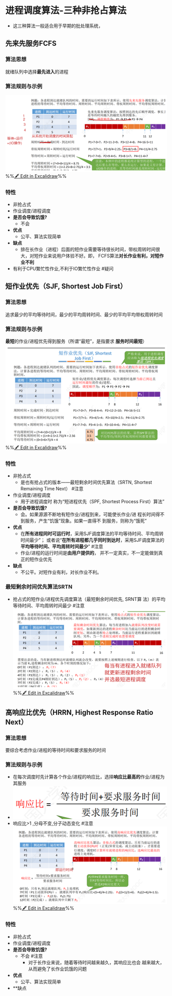 # 进程调度算法-三种非抢占算法
- 这三种算法一般适合用于早期的批处理系统，
## 先来先服务FCFS
### 算法思想
就绪队列中选择**最先进入**的进程
### 算法规则与示例
![](attachments/%E5%85%B8%E5%9E%8B%E8%B0%83%E5%BA%A6%E7%AE%97%E6%B3%95%202022-09-22%2015.44.07.excalidraw.svg)
%%[🖋 Edit in Excalidraw](attachments/%E5%85%B8%E5%9E%8B%E8%B0%83%E5%BA%A6%E7%AE%97%E6%B3%95%202022-09-22%2015.44.07.excalidraw.md)%%

### 特性
- 非抢占式
- 作业调度/进程调度
- **是否会导致饥饿?**
	- 不会
- **优点**
	- 公平、算法实现简单
- **缺点**
	- 排在长作业（进程）后面的短作业需要等待很长时间，带权周转时间很大，对短作业来说用户体验不好。即， FCFS算法**对长作业有利，对短作业不利**
- 有利于CPU繁忙性作业,不利于IO繁忙性作业 #疑问

## 短作业优先（SJF, Shortest Job First）
### 算法思想
追求最少的平均等待时间，最少的平均周转时间、最少的平均平均带权周转时间
### 算法规则与示例
**最短**的作业/进程优先得到服务（所谓“最短”，是指要求 **服务时间最短**）
![](attachments/%E5%85%B8%E5%9E%8B%E8%B0%83%E5%BA%A6%E7%AE%97%E6%B3%95%202022-09-22%2015.54.06.excalidraw.svg)
%%[🖋 Edit in Excalidraw](attachments/%E5%85%B8%E5%9E%8B%E8%B0%83%E5%BA%A6%E7%AE%97%E6%B3%95%202022-09-22%2015.54.06.excalidraw.md)%%
### 特性
- 非抢占式
	- 是也有抢占式的版本——最短剩余时间优先算法（SRTN, Shortest Remaining Time Next） #注意
- 作业调度/进程调度
	- 用于进程调度时 称为“短进程优先（SPF, Shortest Process First）算法”
- **是否会导致饥饿?**
	- 会。如果源源不断地有短作业/进程到来，可能使长作业/进 程长时间得不到服务，产生“饥饿”现象。如果一直得不 到服务，则称为“饿死”
- **优点**
	- 在**所有进程同时可运行时**，采用SJF调度算法的平均等待时间、平均周转时间最少”； 或者说“**在所有进程都几乎同时到达时**，采用SJF调度算法的**平均等待时间、平均周转时间最少**” #注意 
	- 作业/进程的运行时间是**由用户提供的**， 并不一定真实，不一定能做到真正的短作业优先
- **缺点**
	- 不公平。对短作业有利，对长作业不利。

### 最短剩余时间优先算法SRTN
- 抢占式的短作业/进程优先调度算法（最短剩余时间优先, SRNT算 法）的平均等待时间、平均周转时间最少 #注意
![](attachments/%E5%85%B8%E5%9E%8B%E8%B0%83%E5%BA%A6%E7%AE%97%E6%B3%95%202022-09-22%2015.56.14.excalidraw.svg)
%%[🖋 Edit in Excalidraw](attachments/%E5%85%B8%E5%9E%8B%E8%B0%83%E5%BA%A6%E7%AE%97%E6%B3%95%202022-09-22%2015.56.14.excalidraw.md)%%

## 高响应比优先（HRRN, Highest Response Ratio Next）
### 算法思想
要综合考虑作业/进程的等待时间和要求服务的时间
### 算法规则与示例
- 在每次调度时先计算各个作业/进程的响应比，选择**响应比最高的**作业/进程为其服务
- ![](attachments/Pasted%20image%2020220922160350.png)
- 响应比>1 ,分母不变,分子动态变化 #注意
![](attachments/%E5%85%B8%E5%9E%8B%E8%B0%83%E5%BA%A6%E7%AE%97%E6%B3%95%202022-09-22%2016.05.15.excalidraw.svg)
%%[🖋 Edit in Excalidraw](attachments/%E5%85%B8%E5%9E%8B%E8%B0%83%E5%BA%A6%E7%AE%97%E6%B3%95%202022-09-22%2016.05.15.excalidraw.md)%%
### 特性
-  非抢占式
- 作业调度/进程调度
- **是否会导致饥饿?**
	- 不会 #注意
		- 对于长作业来说，随着等待时间越来越久，其响应比也会 越来越大，从而避免了长作业饥饿的问题
- **优点**
	- 公平、算法实现简单
- **缺点